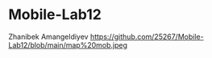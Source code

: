 # Mobile-Lab12
Zhanibek Amangeldiyev
https://github.com/25267/Mobile-Lab12/blob/main/map%20mob.jpeg
